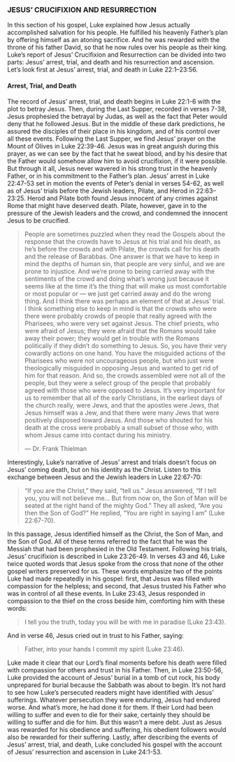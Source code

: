 ### JESUS’ CRUCIFIXION AND RESURRECTION

In this section of his gospel, Luke explained how Jesus actually accomplished salvation for his people. He fulfilled his heavenly Father’s plan by offering himself as an atoning sacrifice. And he was rewarded with the throne of his father David, so that he now rules over his people as their king.
	Luke’s report of Jesus’ Crucifixion and Resurrection can be divided into two parts: Jesus’ arrest, trial, and death and his resurrection and ascension. Let’s look first at Jesus’ arrest, trial, and death in Luke 22:1–23:56.


#### Arrest, Trial, and Death

The record of Jesus’ arrest, trial, and death begins in Luke 22:1-6 with the plot to betray Jesus. Then, during the Last Supper, recorded in verses 7-38, Jesus prophesied the betrayal by Judas, as well as the fact that Peter would deny that he followed Jesus. But in the middle of these dark predictions, he assured the disciples of their place in his kingdom, and of his control over all these events.
	Following the Last Supper, we find Jesus’ prayer on the Mount of Olives in Luke 22:39-46. Jesus was in great anguish during this prayer, as we can see by the fact that he sweat blood, and by his desire that the Father would somehow allow him to avoid crucifixion, if it were possible. But through it all, Jesus never wavered in his strong trust in the heavenly Father, or in his commitment to the Father’s plan.
	Jesus’ arrest in Luke 22:47-53 set in motion the events of Peter’s denial in verses 54-62, as well as of Jesus’ trials before the Jewish leaders, Pilate, and Herod in 22:63–23:25. Herod and Pilate both found Jesus innocent of any crimes against Rome that might have deserved death. Pilate, however, gave in to the pressure of the Jewish leaders and the crowd, and condemned the innocent Jesus to be crucified. 

> People are sometimes puzzled when they read the Gospels about the response that the crowds have to Jesus at his trial and his death, as he’s before the crowds and with Pilate, the crowds call for his death and the release of Barabbas. One answer is that we have to keep in mind the depths of human sin, that people are very sinful, and we are prone to injustice. And we’re prone to being carried away with the sentiments of the crowd and doing what’s wrong just because it seems like at the time it’s the thing that will make us most comfortable or most popular or — we just get carried away and do the wrong thing. And I think there was perhaps an element of that at Jesus’ trial. I think something else to keep in mind is that the crowds who were there were probably crowds of people that really agreed with the Pharisees, who were very set against Jesus. The chief priests, who were afraid of Jesus; they were afraid that the Romans would take away their power; they would get in trouble with the Romans politically if they didn’t do something to Jesus. So, you have their very cowardly actions on one hand. You have the misguided actions of the Pharisees who were not uncourageous people, but who just were theologically misguided in opposing Jesus and wanted to get rid of him for that reason. And so, the crowds assembled were not all of the people, but they were a select group of the people that probably agreed with those who were opposed to Jesus. It’s very important for us to remember that all of the early Christians, in the earliest days of the church really, were Jews, and that the apostles were Jews, that Jesus himself was a Jew, and that there were many Jews that were positively disposed toward Jesus. And those who shouted for his death at the cross were probably a small subset of those who, with whom Jesus came into contact during his ministry. 
> 
> —	Dr. Frank Thielman

Interestingly, Luke’s narrative of Jesus’ arrest and trials doesn’t focus on Jesus’ coming death, but on his identity as the Christ. Listen to this exchange between Jesus and the Jewish leaders in Luke 22:67-70:

> “If you are the Christ,” they said, “tell us.” Jesus answered, “If I tell you, you will not believe me… But from now on, the Son of Man will be seated at the right hand of the mighty God.” They all asked, “Are you then the Son of God?” He replied, “You are right in saying I am” (Luke 22:67-70).

In this passage, Jesus identified himself as the Christ, the Son of Man, and the Son of God. All of these terms referred to the fact that he was the Messiah that had been prophesied in the Old Testament.
 	Following his trials, Jesus’ crucifixion is described in Luke 23:26-49. In verses 43 and 46, Luke twice quoted words that Jesus spoke from the cross that none of the other gospel writers preserved for us. These words emphasize two of the points Luke had made repeatedly in his gospel: first, that Jesus was filled with compassion for the helpless; and second, that Jesus trusted his Father who was in control of all these events. In Luke 23:43, Jesus responded in compassion to the thief on the cross beside him, comforting him with these words:

> I tell you the truth, today you will be with me in paradise (Luke 23:43).

And in verse 46, Jesus cried out in trust to his Father, saying:

> Father, into your hands I commit my spirit (Luke 23:46).

Luke made it clear that our Lord’s final moments before his death were filled with compassion for others and trust in his Father. Then, in Luke 23:50-56, Luke provided the account of Jesus’ burial in a tomb of cut rock, his body unprepared for burial because the Sabbath was about to begin. 
	It’s not hard to see how Luke’s persecuted readers might have identified with Jesus’ sufferings. Whatever persecution they were enduring, Jesus had endured worse. And what’s more, he had done it for them. If their Lord had been willing to suffer and even to die for their sake, certainly they should be willing to suffer and die for him. But this wasn’t a mere debt. Just as Jesus was rewarded for his obedience and suffering, his obedient followers would also be rewarded for their suffering.
	Lastly, after describing the events of Jesus’ arrest, trial, and death, Luke concluded his gospel with the account of Jesus’ resurrection and ascension in Luke 24:1-53.
